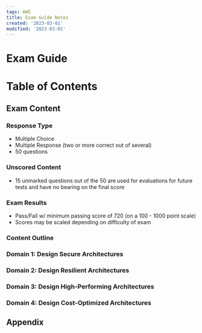 ```yaml
---
tags: AWS
title: Exam Guide Notes
created: '2023-03-01'
modified: '2023-03-01'
---
```


# Exam Guide

# Table of Contents


## Exam Content

### Response Type
* Multiple Choice
* Multiple Response (two or more correct out of several)
* 50 questions

### Unscored Content
* 15 unmarked questions out of the 50 are used for evaluations for future tests and have no bearing on the final score

### Exam Results
* Pass/Fail w/ minimum passing score of 720 (on a 100 - 1000 point scale)
* Scores may be scaled depending on difficulty of exam

### Content Outline

### Domain 1: Design Secure Architectures 

### Domain 2: Design Resilient Architectures 

### Domain 3: Design High-Performing Architectures

### Domain 4: Design Cost-Optimized Architectures





## Appendix
